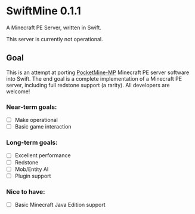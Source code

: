 # SwiftMine 0.1.1
A Minecraft PE Server, written in Swift.

This server is currently not operational. 

## Goal

This is an attempt at porting [PocketMine-MP](https://github.com/pmmp/PocketMine-MP) Minecraft PE server software into Swift. The end goal is a complete implementation of a Minecraft PE server, including full redstone support (a rarity). All developers are welcome!

### Near-term goals:
- [ ] Make operational
- [ ] Basic game interaction

### Long-term goals:
- [ ] Excellent performance
- [ ] Redstone
- [ ] Mob/Entity AI
- [ ] Plugin support

### Nice to have:
- [ ] Basic Minecraft Java Edition support
